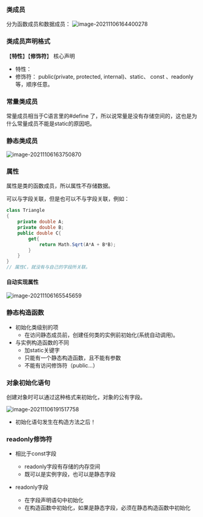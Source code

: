 ### 类成员

分为函数成员和数据成员：
![image-20211106164400278](C:\Users\Ryz\AppData\Roaming\Typora\typora-user-images\image-20211106164400278.png)

### 类成员声明格式

【**特性**】【**修饰符**】  核心声明

- 特性：
- 修饰符： public(private, protected, internal)、static、 const 、readonly 等，顺序任意。



### 常量类成员

常量成员相当于C语言里的#define 了，所以说常量是没有存储空间的，这也是为什么常量成员不能是static的原因吧。

### 静态类成员

![image-20211106163750870](C:\Users\Ryz\AppData\Roaming\Typora\typora-user-images\image-20211106163750870.png)

### 属性

属性是类的函数成员，所以属性不存储数据。 

可以与字段关联，但是也可以不与字段关联，例如：

```C#
class Triangle
{
    private double A;
    private double B;
    public double C{
        get{
            return Math.Sqrt(A*A + B*B);
        }
    }
}
// 属性C，就没有与自己的字段所关联。
```

#### 自动实现属性

![image-20211106165545659](C:\Users\Ryz\AppData\Roaming\Typora\typora-user-images\image-20211106165545659.png)

### 静态构造函数

- 初始化类级别的项
  - 在访问静态成员前，创建任何类的实例前初始化(系统自动调用)。
- 与实例构造函数的不同
  - 加static关键字
  - 只能有一个静态构造函数，且不能有参数
  - 不能有访问修饰符（public...）

### 对象初始化语句

创建对象时可以通过这种格式来初始化，对象的公有字段。

![image-20211106191517758](C:\Users\Ryz\AppData\Roaming\Typora\typora-user-images\image-20211106191517758.png)

- 初始化语句发生在构造方法之后！

### readonly修饰符

- 相比于const字段
  - readonly字段有存储的内存空间
  - 既可以是实例字段，也可以是静态字段

- readonly字段
  - 在字段声明语句中初始化
  - 在构造函数中初始化，如果是静态字段，必须在静态构造函数中初始化

